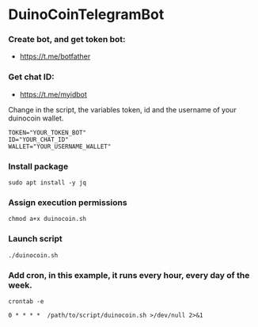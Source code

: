 # DuinoCoinTelegramBot

### Create bot, and get token bot:
- https://t.me/botfather

### Get chat ID:
- https://t.me/myidbot

Change in the script, the variables token, id and the username of your duinocoin wallet.

```
TOKEN="YOUR_TOKEN_BOT"
ID="YOUR_CHAT_ID"
WALLET="YOUR_USERNAME_WALLET"
```

### Install package
`sudo apt install -y jq`

### Assign execution permissions
`chmod a+x duinocoin.sh`

### Launch script
`./duinocoin.sh`

### Add cron, in this example, it runs every hour, every day of the week.  
`crontab -e`

`0 * * * *  /path/to/script/duinocoin.sh >/dev/null 2>&1`
